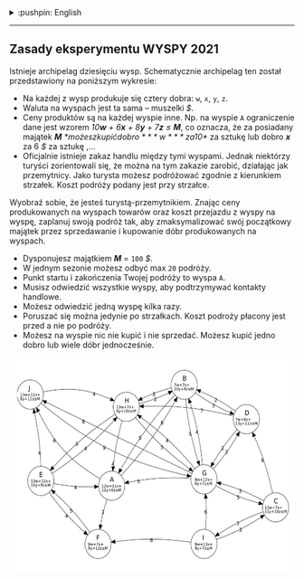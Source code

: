 <details><summary>:pushpin: English </summary>
<p>

## Rules of the ISLANDS 2021 Experiment

There is an archipelago of ten islands. This archipelago is schematically represented in the chart below:

- On each of the islands, four goods are produced: `w`, `x`, `y`, `z`.
- The currency on the islands is the same – seashells *$*.
- The prices of the products are different on each island. For example, on island `A`, the restriction is given by the formula *10**w** + 6**x** + 8**y** + 7**z** ≤ **M***, which means that for a total wealth of ***M*** *$*, you can buy good ***w*** for 10 *$* per unit or good ***x*** for 6 *$* per unit, etc.
- There is an official ban on trade between these islands. However, some tourists have realized that they can profit from this ban by acting as smugglers. As a tourist, you can travel according to the direction of the arrows. The cost of travel is given next to the arrow.

Imagine that you are a tourist-smuggler. Knowing the prices of the goods produced on the islands and the cost of traveling from one island to another, plan your trip to maximize your initial wealth by buying and selling goods produced on the islands.

- You have a total wealth of ***M*** = `100` *$*.
- You can make a maximum of `20` trips in one season.
- The starting and ending point of your trip is island `A`.
- You must visit all the islands to maintain trade contacts.
- You can visit one island multiple times.
- You can only move along the arrows. The cost of travel is paid before, not after the trip.
- You can choose not to buy or sell anything on an island. You can buy one good or many goods at the same time.

</p>
</details>

---

## Zasady eksperymentu WYSPY 2021




Istnieje archipelag dziesięciu wysp. Schematycznie archipelag ten został przedstawiony na poniższym wykresie:

- Na każdej z wysp produkuje się cztery dobra: `w`, `x`, `y`, `z`.
- Waluta na wyspach jest ta sama – muszelki *$*.
- Ceny produktów są na każdej wyspie inne. Np. na wyspie `A` ograniczenie dane jest wzorem *10**w** + 6**x** + 8**y** + 7**z** ≤ **M***, co oznacza, że za posiadany majątek ***M*** *$* możesz kupić dobro ***w*** za 10 *$* za sztukę lub dobro ***x*** za 6 *$* za sztukę ,…
- Oficjalnie istnieje zakaz handlu między tymi wyspami. Jednak niektórzy turyści zorientowali się, że można na tym zakazie zarobić, działając jak przemytnicy. Jako turysta możesz podróżować zgodnie z kierunkiem strzałek. Koszt podróży podany jest przy strzałce. 

Wyobraź sobie, że jesteś turystą-przemytnikiem.  Znając ceny produkowanych na wyspach towarów oraz koszt przejazdu z wyspy na wyspę, zaplanuj swoją podróż tak, aby zmaksymalizować swój początkowy majątek przez sprzedawanie i kupowanie dóbr produkowanych na wyspach.

- Dysponujesz majątkiem ***M*** = `100` *$*.
- W jednym sezonie możesz odbyć max `20` podróży.
- Punkt startu i zakończenia Twojej podróży to wyspa `A`.
- Musisz odwiedzić wszystkie wyspy, aby podtrzymywać kontakty handlowe.
- Możesz odwiedzić jedną wyspę kilka razy.
- Poruszać się można jedynie po strzałkach. Koszt podroży płacony jest przed a nie po podróży.
- Możesz na wyspie nic nie kupić i nie sprzedać. Możesz kupić jedno dobro lub wiele dóbr jednocześnie.

![](islands.jpg)
